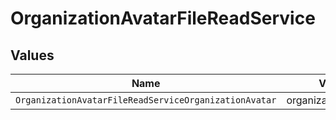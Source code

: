 # OrganizationAvatarFileReadService


## Values

| Name                                                  | Value                                                 |
| ----------------------------------------------------- | ----------------------------------------------------- |
| `OrganizationAvatarFileReadServiceOrganizationAvatar` | organization_avatar                                   |